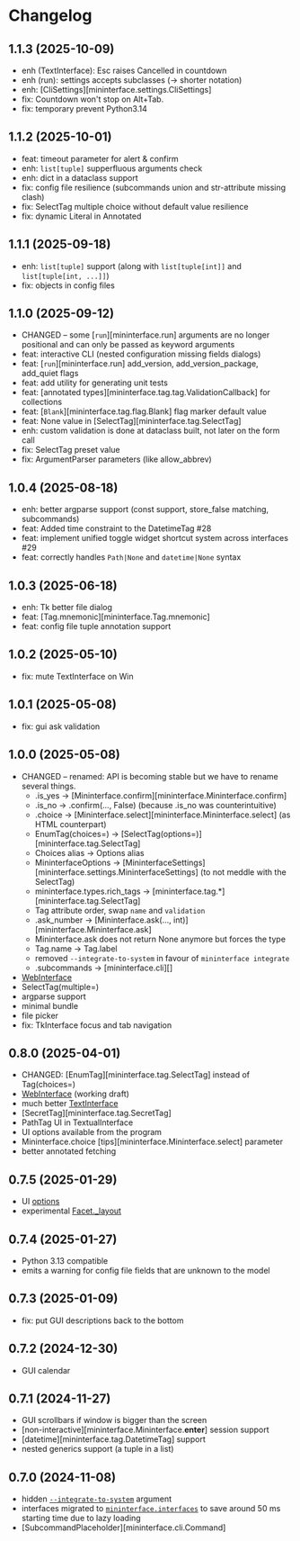 # Changelog

## 1.1.3 (2025-10-09)
* enh (TextInterface): Esc raises Cancelled in countdown
* enh (run): settings accepts subclasses (-> shorter notation)
* enh: [CliSettings][mininterface.settings.CliSettings]
* fix: Countdown won't stop on Alt+Tab.
* fix: temporary prevent Python3.14

## 1.1.2 (2025-10-01)
* feat: timeout parameter for alert & confirm
* enh: `list[tuple]` supperfluous arguments check
* enh: dict in a dataclass support
* fix: config file resilience (subcommands union and str-attribute missing clash)
* fix: SelectTag multiple choice without default value resilience
* fix: dynamic Literal in Annotated

## 1.1.1 (2025-09-18)
* enh: `list[tuple]` support (along with `list[tuple[int]]` and `list[tuple[int, ...]]`)
* fix: objects in config files

## 1.1.0 (2025-09-12)
* CHANGED – some [`run`][mininterface.run] arguments are no longer positional and can only be passed as keyword arguments
* feat: interactive CLI (nested configuration missing fields dialogs)
* feat: [`run`][mininterface.run] add_version, add_version_package, add_quiet flags
* feat: add utility for generating unit tests
* feat: [annotated types][mininterface.tag.tag.ValidationCallback] for collections
* feat: [`Blank`][mininterface.tag.flag.Blank] flag marker default value
* feat: None value in [SelectTag][mininterface.tag.SelectTag]
* enh: custom validation is done at dataclass built, not later on the form call
* fix: SelectTag preset value
* fix: ArgumentParser parameters (like allow_abbrev)

## 1.0.4 (2025-08-18)
* enh: better argparse support (const support, store_false matching, subcommands)
* feat: Added time constraint to the DatetimeTag #28
* feat: implement unified toggle widget shortcut system across interfaces #29
* feat: correctly handles `Path|None` and `datetime|None` syntax

## 1.0.3 (2025-06-18)
* enh: Tk better file dialog
* feat: [Tag.mnemonic][mininterface.Tag.mnemonic]
* feat: config file tuple annotation support

## 1.0.2 (2025-05-10)
* fix: mute TextInterface on Win

## 1.0.1 (2025-05-08)
* fix: gui ask validation

## 1.0.0 (2025-05-08)
* CHANGED – renamed: API is becoming stable but we have to rename several things.
    * .is_yes -> [Mininterface.confirm][mininterface.Mininterface.confirm]
    * .is_no -> .confirm(..., False) (because .is_no was counterintuitive)
    * .choice -> [Mininterface.select][mininterface.Mininterface.select] (as HTML counterpart)
    * EnumTag(choices=) -> [SelectTag(options=)][mininterface.tag.SelectTag]
    * Choices alias -> Options alias
    * MininterfaceOptions -> [MininterfaceSettings][mininterface.settings.MininterfaceSettings] (to not meddle with the SelectTag)
    * mininterface.types.rich_tags -> [mininterface.tag.*][mininterface.tag.SelectTag]
    * Tag attribute order, swap `name` and `validation`
    * .ask_number -> [Mininterface.ask(..., int)][mininterface.Mininterface.ask]
    * Mininterface.ask does not return None anymore but forces the type
    * Tag.name -> Tag.label
    * removed `--integrate-to-system` in favour of `mininterface integrate`
    * .subcommands -> [mininterface.cli][]
* [WebInterface](Interfaces.md#webinterface-or-web)
* SelectTag(multiple=)
* argparse support
* minimal bundle
* file picker
* fix: TkInterface focus and tab navigation

## 0.8.0 (2025-04-01)
* CHANGED: [EnumTag][mininterface.tag.SelectTag] instead of Tag(choices=)
* [WebInterface](Interfaces.md#webinterface-or-web) (working draft)
* much better [TextInterface](Interfaces.md#textinterface)
* [SecretTag][mininterface.tag.SecretTag]
* PathTag UI in TextualInterface
* UI options available from the program
* Mininterface.choice [tips][mininterface.Mininterface.select] parameter
* better annotated fetching

## 0.7.5 (2025-01-29)
* UI [options](Settings.md)
* experimental [Facet._layout](Facet.md#layout)

## 0.7.4 (2025-01-27)
* Python 3.13 compatible
* emits a warning for config file fields that are unknown to the model

## 0.7.3 (2025-01-09)
* fix: put GUI descriptions back to the bottom

## 0.7.2 (2024-12-30)
* GUI calendar

## 0.7.1 (2024-11-27)
* GUI scrollbars if window is bigger than the screen
* [non-interactive][mininterface.Mininterface.__enter__] session support
* [datetime][mininterface.tag.DatetimeTag] support
* nested generics support (a tuple in a list)

## 0.7.0 (2024-11-08)
* hidden [`--integrate-to-system`](Overview.md#bash-completion) argument
* interfaces migrated to [`mininterface.interfaces`](Interfaces.md) to save around 50 ms starting time due to lazy loading
* [SubcommandPlaceholder][mininterface.cli.Command]